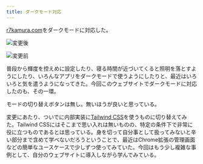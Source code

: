 ```yaml
---
title: ダークモード対応
---
```

[r7kamura.com](https://r7kamura.com/)をダークモードに対応した。

![](https://lh4.googleusercontent.com/a2FuNnCWQqdr5-QhB02XfuXji_sO1nxj-8sgSITK8QvUbzFVUxJJ36Kbh5CFx40Bjx5a-5SJngUNx08NQA0gVF8u-p3lU5PInhnJ0kheIvwlu8d7K84o5_7orkennwQShWAHUptu8qPuJcwUQrJUw07KvdEgV6FoYDn-k9qsZv0_S0ju2tikB_wgz6Fa "変更後")

![](https://lh5.googleusercontent.com/9SPCZifsp_apYmAfjE5BSxSBglMvG48PZv15UIh5cwjnV6_iEG3RAUso1_VQpj53HlbnVc0AJJoH8b4gbZpZr4lA62pAT_6ZLGxsSWj0kus2U1EoukaX2r0uRE2zKJeloPKFtwvWmfGOHM2si51PB5WC0k_4jVxkLCFy62dBY0gu0VEZO0eouOu7sVDM "変更前")

普段から輝度を控えめに設定したり、寝る時間が近づいてくると照明を落とすようにしたり、いろんなアプリをダークモードで使うようにしたりと、最近はいろいろと気を遣うようになってきた。今回このウェブサイトでダークモードに対応したのも、その一環。

モードの切り替えボタンは無し。無いほうが良いと思っている。

変更にあたり、ついでに内部実装に[Tailwind CSS](https://tailwindcss.com/)を使うものに切り替えてみた。Tailwind CSSにはそこまで思い入れは無いものの、特定の条件下で非常に役に立つものであるとは思っている。身を切って自分事として扱ってみないと辛い部分まで含めて学べないだろうということで、最近はChrome拡張の管理画面などの簡単なユースケースで少しずつ使ってみていた。今回はもう少し複雑な事例として、自分のウェブサイトに導入しながら学んでみている。
